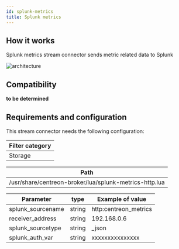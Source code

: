 ```yaml
---
id: splunk-metrics
title: Splunk metrics
---
```


## How it works

Splunk metrics stream connector sends metric related data to Splunk

![architecture](../../assets/integrations/stream-connectors/sc-splunk-metrics-architecture.png)

## Compatibility

**to be determined**

## Requirements and configuration

This stream connector needs the following configuration:

| Filter category |
| --------------- |
| Storage         |

| Path                                                   |
| ------------------------------------------------------ |
| /usr/share/centreon-broker/lua/splunk-metrics-http.lua |

| Parameter          | type   | Example of value       |
| ------------------ | ------ | ---------------------- |
| splunk\_sourcename | string | http:centreon\_metrics |
| receiver\_address  | string | 192.168.0.6            |
| splunk\_sourcetype | string | \_json                 |
| splunk\_auth\_var  | string | xxxxxxxxxxxxxxx        |
